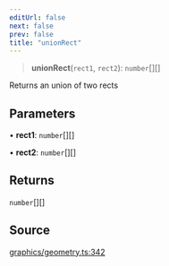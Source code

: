 ```yaml
---
editUrl: false
next: false
prev: false
title: "unionRect"
---
```


> **unionRect**(`rect1`, `rect2`): `number`[][]

Returns an union of two rects

## Parameters

• **rect1**: `number`[][]

• **rect2**: `number`[][]

## Returns

`number`[][]

## Source

[graphics/geometry.ts:342](https://github.com/dgmjs/dgmjs/blob/6298c851d69b83f472385d1ebb3c937ddb56985d/packages/core/src/graphics/geometry.ts#L342)
